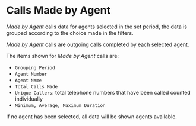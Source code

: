 # Calls Made by Agent

*Made by Agent* calls data for agents
selected in the set period, the data is grouped according to
the choice made in the filters.

*Made by Agent* calls are outgoing calls
completed by each selected agent.

The items shown for *Made by Agent* calls are:

- `Grouping Period`
- `Agent Number`
- `Agent Name`
- `Total Calls Made`
- `Unique Callers`: total telephone numbers that have been called
counted individually
- `Minimum, Average, Maximum Duration`

If no agent has been selected, all data will be shown
agents available.
